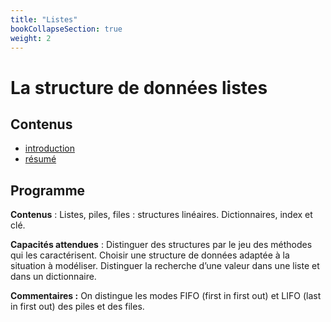 ```yaml
---
title: "Listes"
bookCollapseSection: true
weight: 2
---
```



# La structure de données listes

## Contenus

* [introduction](intro)
* [résumé](resume)

## Programme

**Contenus** : Listes, piles, files : structures linéaires. Dictionnaires,
index et clé.

**Capacités attendues** : Distinguer des structures par le jeu des méthodes
qui les caractérisent. Choisir une structure de données adaptée à la situation à
modéliser. Distinguer la recherche d’une valeur dans une liste et dans un
dictionnaire.

**Commentaires :** On distingue les modes FIFO (first in first out) et
LIFO (last in first out) des piles et des files.
